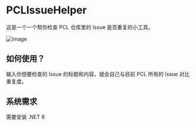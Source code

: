 # PCLIssueHelper
这是一个一个帮你检查 PCL 仓库里的 Issue 是否重复的小工具。

![image](https://github.com/user-attachments/assets/b3799a1c-71d7-45fb-a275-d273e03940a6)

## 如何使用？
输入你想要检查的 Issue 的标题和内容，就会自己与目前 PCL 所有的 Issue 对比重复度。

## 系统需求
需要安装 .NET 8
